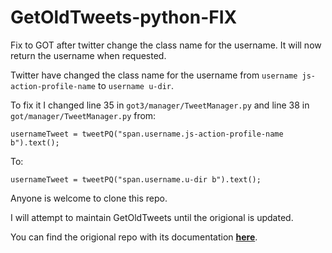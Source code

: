 # GetOldTweets-python-FIX
Fix to GOT after twitter change the class name for the username. It will now return the username when requested.

Twitter have changed the class name for the username from `username js-action-profile-name` to `username u-dir`.

To fix it I changed line 35 in `got3/manager/TweetManager.py` and line 38 in `got/manager/TweetManager.py` from:
```
usernameTweet = tweetPQ("span.username.js-action-profile-name b").text();
```
To:
```
usernameTweet = tweetPQ("span.username.u-dir b").text();
```

Anyone is welcome to clone this repo.

I will attempt to maintain GetOldTweets until the origional is updated.

You can find the origional repo with its documentation **[here](https://github.com/Jefferson-Henrique/GetOldTweets-python)**.
